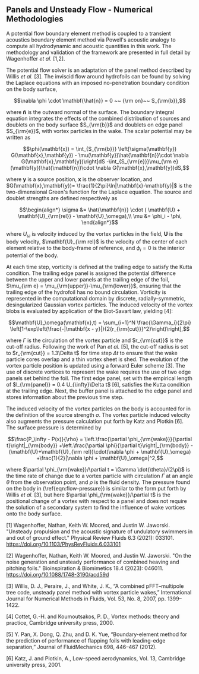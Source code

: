 ## Panels and Unsteady Flow - Numerical Methodologies 

A potential flow boundary element method is coupled to a transient acoustics boundary element method via Powell's acoustic analogy to compute all hydrodynamic and acoustic quantities in this work. The methodology and validation of the framework are presented in full detail by Wagenhoffer *et al.* [1,2].

The potential flow solver is an adaptation of the panel method described by Willis *et al.* [3]. The inviscid flow around hydrofoils can be found by solving the Laplace equations with an imposed no-penetration boundary condition on the body surface,

```math
\nabla \phi \cdot \mathbf{\hat{n}} = 0 ~~ {\rm on}~~ S_{\rm{b}},
```

where $\mathbf{\hat{n}}$ is the outward normal of the surface. The boundary integral equation integrates the effects of the combined distribution of sources and doublets on the body surface $S_{\rm{b}}$ and doublets on edge panel $S_{\rm{e}}$, with vortex particles in the wake. The scalar potential may be written as

```math
\phi(\mathbf{x}) = \int_{S_{\rm{b}}} \left[\sigma(\mathbf{y}) G(\mathbf{x},\mathbf{y}) - \mu(\mathbf{y})\hat{\mathbf{n}}\cdot \nabla G(\mathbf{x},\mathbf{y})\right]dS -\int_{S_{\rm{e}}}\mu_{\rm e}(\mathbf{y})\hat{\mathbf{n}}\cdot \nabla G(\mathbf{x},\mathbf{y})dS,
```

where $\mathbf{y}$ is a source position, $\mathbf{x}$ is the observer location, and $G(\mathbf{x},\mathbf{y})= \frac{1}{2\pi}\ln|\mathbf{x}-\mathbf{y}|$ is the two-dimensional Green's function for the Laplace equation. The source and doublet strengths are defined respectively as

```math
\begin{align*}
\sigma &= \hat{\mathbf{n}} \cdot ( \mathbf{U} + \mathbf{U}_{\rm{rel}} - \mathbf{U}_\omega),\\
\mu &= \phi_i - \phi,
\end{align*}
```

where $U_\omega$ is velocity induced by the vortex particles in the field, $\mathbf{U}$ is the body velocity, $\mathbf{U}_{\rm rel}$ is the velocity of the center of each element relative to the body-frame of reference, and $\phi_i = 0$ is the interior potential of the body.

At each time step, vorticity is defined at the trailing edge to satisfy the Kutta condition. The trailing edge panel is assigned the potential difference between the upper and lower panels at the trailing edge of the foil, $\mu_{\rm e} = \mu_{\rm{upper}}-\mu_{\rm{lower}}$, ensuring that the trailing edge of the hydrofoil has no bound circulation. Vorticity is represented in the computational domain by discrete, radially-symmetric, desingularized Gaussian vortex particles. The induced velocity of the vortex blobs is evaluated by application of the Biot-Savart law, yielding [4]:

```math
\mathbf{U}_\omega(\mathbf{x},t) = \sum_{i=1}^N \frac{\Gamma_i}{2\pi} \left[1-\exp\left(\frac{-|\mathbf{x - y}|}{2{r_{\rm{cut}}}^2}\right)\right],
```

where $\Gamma$ is the circulation of the vortex particle and $r_{\rm{cut}}$ is the cut-off radius. Following the work of Pan *et al.* [5], the cut-off radius is set to $r_{\rm{cut}} = 1.3\Delta t$ for time step $\Delta t$ to ensure that the wake particle cores overlap and a thin vortex sheet is shed. The evolution of the vortex particle position is updated using a forward Euler scheme [3]. The use of discrete vortices to represent the wake requires the use of two edge panels set behind the foil. The first edge panel, set with the empirical length of $l_{\rm{panel}} = 0.4 U_{\infty}\Delta t$ [6], satisfies the Kutta condition at the trailing edge. Next, the buffer panel is attached to the edge panel and stores information about the previous time step.

The induced velocity of the vortex particles on the body is accounted for in the definition of the source strength $\sigma$. The vortex particle induced velocity also augments the pressure calculation put forth by Katz and Plotkin [6]. The surface pressure is determined by

```math
\frac{P_\infty - P(x)}{\rho} = \left.\frac{\partial \phi_{\rm{wake}}}{\partial t}\right|_{\rm{body}} +\left.\frac{\partial \phi}{\partial t}\right|_{\rm{body}} - (\mathbf{U}+\mathbf{U}_{\rm rel})\cdot(\nabla \phi + \mathbf{U}_\omega) +\frac{1}{2}|\nabla \phi + \mathbf{U}_\omega|^2,
```

where $\partial \phi_{\rm{wake}}/\partial t = \Gamma \dot{\theta}/(2\pi)$ is the time rate of change due to a vortex particle with circulation $\Gamma$ at an angle $\theta$ from the observation point, and $\rho$ is the fluid density. The pressure found on the body in (\ref{eqn:flow-pressure}) is similar to the form put forth by Willis *et al.* [3], but here $\partial \phi_{\rm{wake}}/\partial t$ is the positional change of a vortex with respect to a panel and does not require the solution of a secondary system to find the influence of wake vortices onto the body surface.

[1] Wagenhoffer, Nathan, Keith W. Moored, and Justin W. Jaworski. "Unsteady propulsion and the acoustic signature of undulatory swimmers in and out of ground effect." Physical Review Fluids 6.3 (2021): 033101. https://doi.org/10.1103/PhysRevFluids.6.033101

[2] Wagenhoffer, Nathan, Keith W. Moored, and Justin W. Jaworski. "On the noise generation and unsteady performance of combined heaving and pitching foils." Bioinspiration & Biomimetics 18.4 (2023): 046011. https://doi.org/10.1088/1748-3190/acd59d

[3] Willis, D. J., Peraire, J., and White, J. K., “A combined pFFT–multipole tree code, unsteady panel method with vortex particle wakes,” International Journal for Numerical Methods in Fluids, Vol. 53, No. 8, 2007, pp. 1399–1422. 

[4] Cottet, G.-H. and Koumoutsakos, P. D., Vortex methods: theory and practice, Cambridge university press, 2000.

[5] Y. Pan, X. Dong, Q. Zhu, and D. K. Yue, “Boundary-element method for the prediction of performance of flapping foils with leading-edge separation,” Journal of FluidMechanics 698, 446–467 (2012).

[6] Katz, J. and Plotkin, A., Low-speed aerodynamics, Vol. 13, Cambridge university press, 2001.
